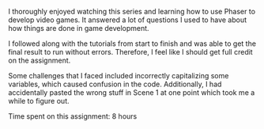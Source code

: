 I thoroughly enjoyed watching this series and learning how to use Phaser to develop video games. It answered a lot of questions I used to have about how things are done in game development. 

I followed along with the tutorials from start to finish and was able to get the final result to run without errors. Therefore, I feel like I should get full credit on the assignment.

Some challenges that I faced included incorrectly capitalizing some variables, which caused confusion in the code. Additionally, I had accidentally pasted the wrong stuff in Scene 1 at one point which took me a while to figure out.

Time spent on this assignment: 8 hours
